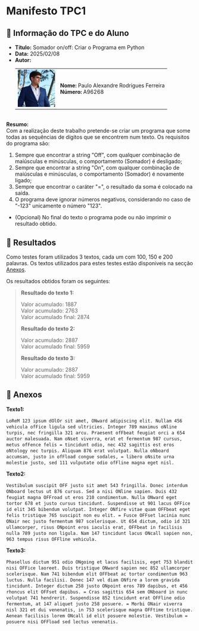 # Manifesto TPC1

## 📌 Informação do TPC e do Aluno  

- **Título:** Somador on/off: Criar o Programa em Python 
- **Data:** 2025/02/08  
- **Autor:**  
    <table>
    <tr>
        <td><img src="../Images/Profile.jpg" width="100"></td>
        <td>
        <strong>Nome:</strong> Paulo Alexandre Rodrigues Ferreira<br>
        <strong>Número:</strong> A96268
        </td>
    </tr>
    </table>
\
**Resumo:**
\
Com a realização deste trabalho pretende-se criar um programa que some todas as sequências de dígitos que se encontrem num texto. Os requisitos do programa são: 
1. Sempre que encontrar a string "Off", com qualquer combinação de maiúsculas e minúsculas, o comportamento (Somador) é desligado;
2. Sempre que encontrar a string "On", com qualquer combinação de maiúsculas e minúsculas, o comportamento (Somador) é novamente ligado;
3. Sempre que encontrar o caráter "=", o resultado da soma é colocado na saída.
4. O programa deve ignorar números negativos, considerando no caso de "-123" unicamente o número "123".

- (Opcional) No final do texto o programa pode ou não imprimir o resultado obtido.

## 📂 Resultados  

Como testes foram utilizados 3 textos, cada um com 100, 150 e 200 palavras. Os textos utilizados para estes testes estão disponiveis na secção [Anexos](#-anexos).

Os resultados obtidos foram os seguintes:

> **Resultado do texto 1:**
> 
> Valor acumulado: 1887  
> Valor acumulado: 2763  
> Valor acumulado final: 2874  
> 
> **Resultado do texto 2:**
> 
> Valor acumulado: 2887  
> Valor acumulado final: 5959  
> 
> **Resultado do texto 3:**
> 
> Valor acumulado: 2887  
> Valor acumulado final: 5959

## 📎 Anexos

**Texto1:**  
```plaintext
LoReM 123 ipsum dOlOr sit amet, ONward adipiscing elit. Nullam 456 vehicula ofFice ligula sed ultricies. Integer 789 maximus oNline turpis, nec fringilla 321 arcu. Praesent ofFbeat feugiat orci a 654 auctor malesuada. Nam oNset viverra, erat et fermentum 987 cursus, metus ofFence felis = tincidunt odio, nec 432 sagittis est eros oNtology nec turpis. Aliquam 876 erat volutpat. Nulla oNboard accumsan, justo in ofFload congue sodales, = libero oNsite urna molestie justo, sed 111 vulputate odio ofFline magna eget nisl.
```

**Texto2:**  
```plaintext
Vestibulum suscipit OFF justo sit amet 543 fringilla. Donec interdum ONboard lectus ut 876 cursus. Sed a nisi ONline sapien. Duis 432 feugiat magna OFFroad ut eros 210 condimentum. Nulla ONward eget tortor 678 et justo cursus tincidunt. Suspendisse ut 901 lacus OFFice id elit 345 bibendum volutpat. Integer ONfire vitae quam OFFbeat eget felis tristique 765 suscipit non eu elit. = Fusce OFFset lacinia nunc ONair nec justo fermentum 987 scelerisque. Ut 654 dictum, odio id 321 ullamcorper, risus ONpoint eros iaculis erat, OFFbeat in facilisis nulla 789 justo non ligula. Nam 147 tincidunt lacus ONcall sapien non, 963 tempus risus OFFline vehicula.
```

**Texto3:**  
```plaintext
Phasellus dictum 951 odio ONgoing et lacus facilisis, eget 753 blandit nisi OFFice laoreet. Duis tristique ONward sapien nec 852 ullamcorper scelerisque. Nam 741 bibendum elit OFFbeat ac tortor condimentum 963 luctus. Nulla facilisi. Donec 147 vel diam ONfire a lorem gravida tincidunt. Integer dictum 258 justo ONpoint eros 789 dapibus, et 456 rhoncus elit OFFset dapibus. = Cras sagittis 654 sem ONboard in nunc volutpat 741 hendrerit. Suspendisse 852 tincidunt erat OFFline odio fermentum, at 147 aliquet justo 258 posuere. = Morbi ONair viverra nisl 321 et dui venenatis, in 753 scelerisque magna OFFtime tristique. Aenean facilisis lorem ONcall id elit posuere molestie. Vestibulum = posuere nisi OFFload sed lectus venenatis.
```